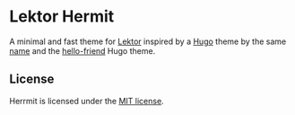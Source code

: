 # Lektor Hermit

A minimal and fast theme for [Lektor](https://getlektor.com) inspired by a [Hugo](https://gohugo.io) theme by the same
[name](https://github.com/Track3/hermit) and the [hello-friend](https://github.com/panr/hugo-theme-hello-friend/) Hugo
theme.

## License

Herrmit is licensed under the [MIT license](LICENSE.md).